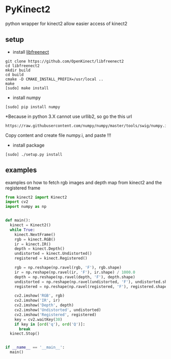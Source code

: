 PyKinect2
=========

python wrapper for kinect2 allow easier access of kinect2

## setup

* install [libfreenect](https://github.com/OpenKinect/libfreenect2)

```shell
git clone https://github.com/OpenKinect/libfreenect2
cd libfreenect2
mkdir build
cd build
cmake -D CMAKE_INSTALL_PREFIX=/usr/local ..
make
[sudo] make install
```

* install numpy

```shell
[sudo] pip install numpy
```

*Because in python 3.X cannot use urllib2, so go the this url 
```
https://raw.githubusercontent.com/numpy/numpy/master/tools/swig/numpy.i
```
Copy content and create file numpy.i, and paste !!!

* install package

```shell
[sudo] ./setup.py install
```

## examples

examples on how to fetch rgb images and depth map from kinect2 and the
registered frame

```python
from kinect2 import Kinect2
import cv2
import numpy as np


def main():
  kinect = Kinect2()
  while True:
    kinect.NextFrame()
    rgb = kinect.RGB()
    ir = kinect.IR()
    depth = kinect.Depth()
    undistorted = kinect.Undistorted()
    registered = kinect.Registered()

    rgb = np.reshape(np.ravel(rgb, 'F'), rgb.shape)
    ir = np.reshape(np.ravel(ir, 'F'), ir.shape) / 1000.0
    depth = np.reshape(np.ravel(depth, 'F'), depth.shape)
    undistorted = np.reshape(np.ravel(undistorted, 'F'), undistorted.shape)
    registered = np.reshape(np.ravel(registered, 'F'), registered.shape)

    cv2.imshow('RGB', rgb)
    cv2.imshow('IR', ir)
    cv2.imshow('Depth', depth)
    cv2.imshow('Undistorted', undistorted)
    cv2.imshow('Registered', registered)
    key = cv2.waitKey(30)
    if key in [ord('q'), ord('Q')]:
      break
  kinect.Stop()


if __name__ == '__main__':
  main()
```
